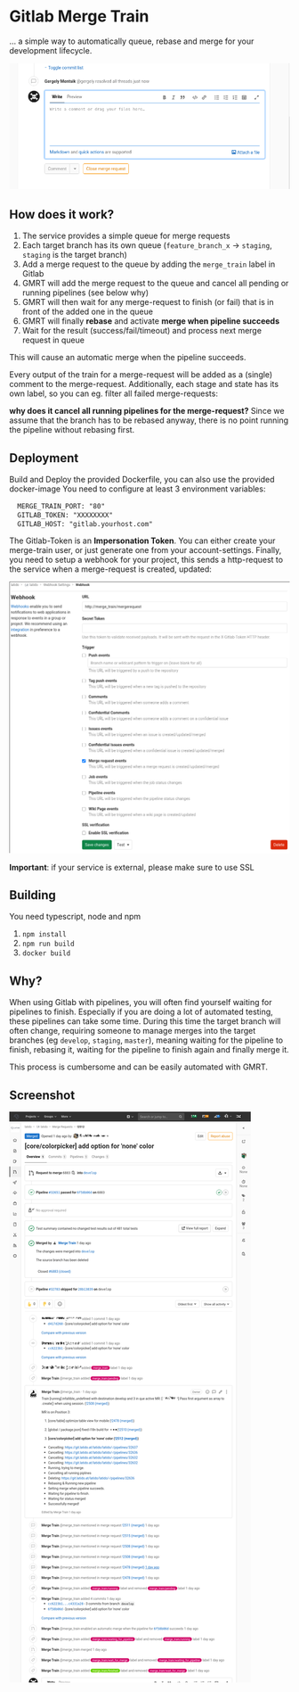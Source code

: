 # Gitlab Merge Train

... a simple way to automatically queue, rebase and merge for your development lifecycle.


![Gitlab Merge Train Anim](img/anim.gif)

## How does it work?

1. The service provides a simple queue for merge requests
2. Each target branch has its own queue (`feature_branch_x` -> `staging`, `staging` is the target branch)
3. Add a merge request to the queue by adding the `merge_train` label in Gitlab
4. GMRT will add the merge request to the queue and cancel all pending or running pipelines (see below why)
5. GMRT will then wait for any merge-request to finish (or fail) that is in front of the added one in the queue
6. GMRT will finally **rebase** and activate **merge when pipeline succeeds**
7. Wait for the result (success/fail/timeout) and process next merge request in queue 

This will cause an automatic merge when the pipeline succeeds.

Every output of the train for a merge-request will be added as a (single) comment to the merge-request.
Additionally, each stage and state has its own label, so you can eg. filter all failed merge-requests:

**why does it cancel all running pipelines for the merge-request?**
Since we assume that the branch has to be rebased anyway, there is no point running the pipeline without rebasing first.


## Deployment
Build and Deploy the provided Dockerfile, you can also use the provided docker-image You need to configure at least 3 environment variables:
```
  MERGE_TRAIN_PORT: "80"
  GITLAB_TOKEN: "XXXXXXXX"
  GITLAB_HOST: "gitlab.yourhost.com"
```

The Gitlab-Token is an **Impersonation Token**. You can either create your merge-train user, or just generate one from your account-settings.
Finally, you need to setup a webhook for your project, this sends a http-request to the service when a merge-request is created, updated:

![Gitlab Merge Train Webhook](img/scr1.jpg)

**Important**: if your service is external, please make sure to use SSL

## Building
You need typescript, node and npm

1. `npm install`
2. `npm run build`
3. `docker build`

## Why?
When using Gitlab with pipelines, you will often find yourself waiting for pipelines to finish. Especially if you are doing a lot of automated testing, these pipelines can take some time.
During this time the target branch will often change, requiring someone to manage merges into the target branches (eg `develop`, `staging`, `master`), meaning waiting for the pipeline to finish, rebasing it, waiting for the pipeline to finish again and finally merge it.

This process is cumbersome and can be easily automated with GMRT.

## Screenshot
![Gitlab Merge Train Example](img/scr2.jpg)
